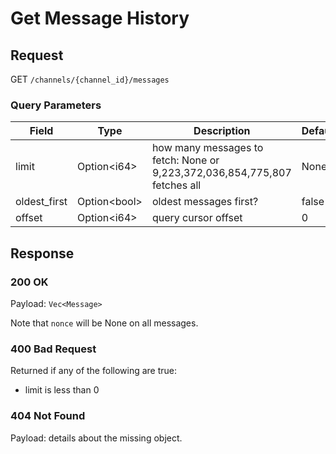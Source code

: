 # Get Message History

## Request
GET `/channels/{channel_id}/messages`

### Query Parameters
| Field        | Type          | Description                                                               | Default   |
|--------------|---------------|---------------------------------------------------------------------------|-----------|
| limit        | Option\<i64>  | how many messages to fetch: None or 9,223,372,036,854,775,807 fetches all | None      |
| oldest_first | Option\<bool> | oldest messages first?                                                    | false     |
| offset       | Option\<i64>  | query cursor offset                                                       | 0         |

## Response
### 200 OK
Payload: `Vec<Message>`

Note that `nonce` will be None on all messages.

### 400 Bad Request
Returned if any of the following are true:
* limit is less than 0

### 404 Not Found
Payload: details about the missing object.
